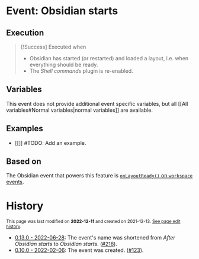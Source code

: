 # Event: Obsidian starts

## Execution
> [!Success] Executed when
> - Obsidian has started (or restarted) and loaded a layout, i.e. when everything should be ready.
> - The *Shell commands* plugin is re-enabled.

## Variables
This event does not provide additional event specific variables, but all [[All variables#Normal variables|normal variables]] are available.

## Examples
- [[]] #TODO: Add an example.

## Based on
The Obsidian event that powers this feature is [`onLayoutReady()` on `workspace` events](https://github.com/obsidianmd/obsidian-api/blob/763a243b4ec295c9c460560e9b227c8f18d8199b/obsidian.d.ts#L3444).

# History
<small>This page was last modified on <strong>2022-12-11</strong> and created on 2021-12-13. <a href="https://github.com/Taitava/obsidian-shellcommands-documentation/commits/main/./Events/Obsidian%20starts.md">See page edit history</a>.</small>
- [0.13.0 - 2022-06-28](https://github.com/Taitava/obsidian-shellcommands/blob/main/CHANGELOG.md#0130---2022-06-28): The event's name was shortened from *After Obsidian starts* to *Obsidian starts*. ([#218](https://github.com/Taitava/obsidian-shellcommands/issues/218)).
- [0.10.0 - 2022-02-06](https://github.com/Taitava/obsidian-shellcommands/blob/main/CHANGELOG.md#0100---2022-02-06): The event was created. ([#123](https://github.com/Taitava/obsidian-shellcommands/issues/123)).